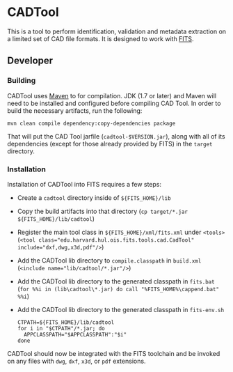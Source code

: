 # CADTool #

This is a tool to perform identification, validation and metadata extraction on a limited set of CAD file formats.
It is designed to work with [FITS](http://projects.iq.harvard.edu/fits).

## Developer ##

### Building ###

CADTool uses [Maven](https://maven.apache.org/) to for compilation.
JDK (1.7 or later) and Maven will need to be installed and configured before compiling CAD Tool.
In order to build the necessary artifacts, run the following:

    mvn clean compile dependency:copy-dependencies package

That will put the CAD Tool jarfile (`cadtool-$VERSION.jar`), along with all of its dependencies (except for those already provided by FITS) in the `target` directory.

### Installation ###

Installation of CADTool into FITS requires a few steps:

* Create a `cadtool` directory inside of `${FITS_HOME}/lib`
* Copy the build artifacts into that directory (`cp target/*.jar ${FITS_HOME}/lib/cadtool`)
* Register the main tool class in `${FITS_HOME}/xml/fits.xml` under `<tools>` (`<tool class="edu.harvard.hul.ois.fits.tools.cad.CadTool" include="dxf,dwg,x3d,pdf"/>`)
* Add the CADTool lib directory to `compile.classpath` in `build.xml` (`<include name="lib/cadtool/*.jar"/>`)
* Add the CADTool lib directory to the generated classpath in `fits.bat` (`for %%i in (lib\cadtool\*.jar) do call "%FITS_HOME%\cappend.bat" %%i`)
* Add the CADTool lib directory to the generated classpath in `fits-env.sh`

      CTPATH=${FITS_HOME}/lib/cadtool
      for i in "$CTPATH"/*.jar; do
        APPCLASSPATH="$APPCLASSPATH":"$i"
      done

CADTool should now be integrated with the FITS toolchain and be invoked on any files with `dwg`, `dxf`, `x3d`, or `pdf` extensions.
